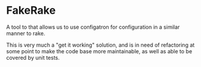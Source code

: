 # FakeRake
A tool to that allows us to use configatron for configuration in a similar manner to rake.

This is very much a "get it working" solution, and is in need of refactoring at some point to make the code base more maintainable, as well as able to be covered by unit tests.

